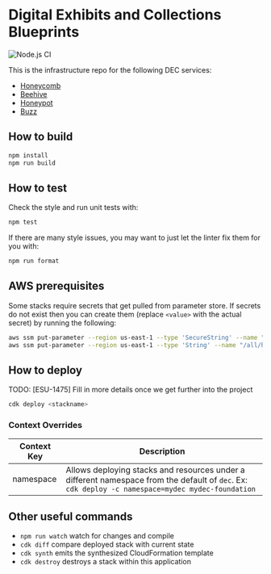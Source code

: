 # Digital Exhibits and Collections Blueprints

![Node.js CI](https://github.com/ndlib/dec-blueprints/workflows/Node.js%20CI/badge.svg)

This is the infrastructure repo for the following DEC services:

- [Honeycomb](https://github.com/ndlib/honeycomb)
- [Beehive](https://github.com/ndlib/beehive)
- [Honeypot](https://github.com/ndlib/honeypot)
- [Buzz](https://github.com/ndlib/buzz)

## How to build

```sh
npm install
npm run build
```

## How to test

Check the style and run unit tests with:

```sh
npm test
```

If there are many style issues, you may want to just let the linter fix them for you with:

```sh
npm run format
```
## AWS prerequisites

Some stacks require secrets that get pulled from parameter store. If secrets do not exist then you can create them (replace `<value>` with the actual secret) by running the following:

```sh
aws ssm put-parameter --region us-east-1 --type 'SecureString' --name "/all/honeypot/secret_key_base" --value '<value>'
aws ssm put-parameter --region us-east-1 --type 'String' --name "/all/honeypot/rails_run_env" --value 'production'
```

## How to deploy

TODO: [ESU-1475] Fill in more details once we get further into the project

```sh
cdk deploy <stackname>
```

### Context Overrides

| Context Key | Description |
| ----------- | ------------|
| namespace   | Allows deploying stacks and resources under a different namespace from the default of `dec`. Ex: `cdk deploy -c namespace=mydec mydec-foundation` |

## Other useful commands

- `npm run watch` watch for changes and compile
- `cdk diff` compare deployed stack with current state
- `cdk synth` emits the synthesized CloudFormation template
- `cdk destroy` destroys a stack within this application
